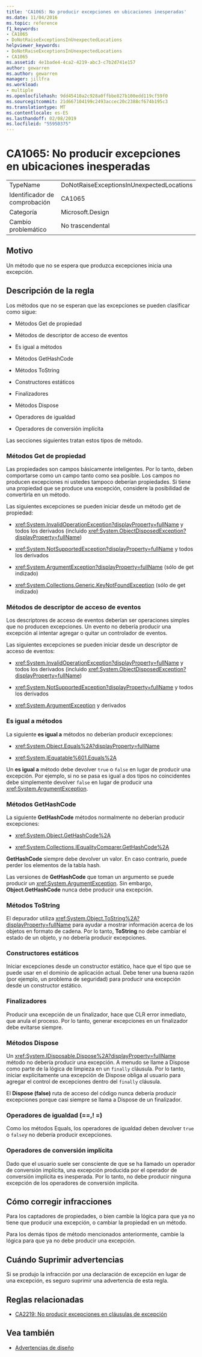 ```yaml
---
title: 'CA1065: No producir excepciones en ubicaciones inesperadas'
ms.date: 11/04/2016
ms.topic: reference
f1_keywords:
- CA1065
- DoNotRaiseExceptionsInUnexpectedLocations
helpviewer_keywords:
- DoNotRaiseExceptionsInUnexpectedLocations
- CA1065
ms.assetid: 4e1bade4-4ca2-4219-abc3-c7b2d741e157
author: gewarren
ms.author: gewarren
manager: jillfra
ms.workload:
- multiple
ms.openlocfilehash: 9dd45410a2c928a0ffbbe827b100edd119cf59f0
ms.sourcegitcommit: 21d667104199c2493accec20c2388cf674b195c3
ms.translationtype: MT
ms.contentlocale: es-ES
ms.lasthandoff: 02/08/2019
ms.locfileid: "55950375"
---
```

# <a name="ca1065-do-not-raise-exceptions-in-unexpected-locations"></a>CA1065: No producir excepciones en ubicaciones inesperadas

|||
|-|-|
|TypeName|DoNotRaiseExceptionsInUnexpectedLocations|
|Identificador de comprobación|CA1065|
|Categoría|Microsoft.Design|
|Cambio problemático|No trascendental|

## <a name="cause"></a>Motivo

Un método que no se espera que produzca excepciones inicia una excepción.

## <a name="rule-description"></a>Descripción de la regla

Los métodos que no se esperan que las excepciones se pueden clasificar como sigue:

- Métodos Get de propiedad

- Métodos de descriptor de acceso de eventos

- Es igual a métodos

- Métodos GetHashCode

- Métodos ToString

- Constructores estáticos

- Finalizadores

- Métodos Dispose

- Operadores de igualdad

- Operadores de conversión implícita

Las secciones siguientes tratan estos tipos de método.

### <a name="property-get-methods"></a>Métodos Get de propiedad

Las propiedades son campos básicamente inteligentes. Por lo tanto, deben comportarse como un campo tanto como sea posible. Los campos no producen excepciones ni ustedes tampoco deberían propiedades. Si tiene una propiedad que se produce una excepción, considere la posibilidad de convertirla en un método.

Las siguientes excepciones se pueden iniciar desde un método get de propiedad:

- <xref:System.InvalidOperationException?displayProperty=fullName> y todos los derivados (incluido <xref:System.ObjectDisposedException?displayProperty=fullName>)

- <xref:System.NotSupportedException?displayProperty=fullName> y todos los derivados

- <xref:System.ArgumentException?displayProperty=fullName> (sólo de get indizado)

- <xref:System.Collections.Generic.KeyNotFoundException> (sólo de get indizado)

### <a name="event-accessor-methods"></a>Métodos de descriptor de acceso de eventos

Los descriptores de acceso de eventos deberían ser operaciones simples que no producen excepciones. Un evento no debería producir una excepción al intentar agregar o quitar un controlador de eventos.

Las siguientes excepciones se pueden iniciar desde un descriptor de acceso de eventos:

- <xref:System.InvalidOperationException?displayProperty=fullName> y todos los derivados (incluido <xref:System.ObjectDisposedException?displayProperty=fullName>)

- <xref:System.NotSupportedException?displayProperty=fullName> y todos los derivados

- <xref:System.ArgumentException> y derivados

### <a name="equals-methods"></a>Es igual a métodos

La siguiente **es igual a** métodos no deberían producir excepciones:

- <xref:System.Object.Equals%2A?displayProperty=fullName>

- <xref:System.IEquatable%601.Equals%2A>

Un **es igual a** método debe devolver `true` o `false` en lugar de producir una excepción. Por ejemplo, si no se pasa es igual a dos tipos no coincidentes debe simplemente devolver `false` en lugar de producir una <xref:System.ArgumentException>.

### <a name="gethashcode-methods"></a>Métodos GetHashCode

La siguiente **GetHashCode** métodos normalmente no deberían producir excepciones:

- <xref:System.Object.GetHashCode%2A>

- <xref:System.Collections.IEqualityComparer.GetHashCode%2A>

**GetHashCode** siempre debe devolver un valor. En caso contrario, puede perder los elementos de la tabla hash.

Las versiones de **GetHashCode** que toman un argumento se puede producir un <xref:System.ArgumentException>. Sin embargo, **Object.GetHashCode** nunca debe producir una excepción.

### <a name="tostring-methods"></a>Métodos ToString

El depurador utiliza <xref:System.Object.ToString%2A?displayProperty=fullName> para ayudar a mostrar información acerca de los objetos en formato de cadena. Por lo tanto, **ToString** no debe cambiar el estado de un objeto, y no debería producir excepciones.

### <a name="static-constructors"></a>Constructores estáticos

Iniciar excepciones desde un constructor estático, hace que el tipo que se puede usar en el dominio de aplicación actual. Debe tener una buena razón (por ejemplo, un problema de seguridad) para producir una excepción desde un constructor estático.

### <a name="finalizers"></a>Finalizadores

Producir una excepción de un finalizador, hace que CLR error inmediato, que anula el proceso. Por lo tanto, generar excepciones en un finalizador debe evitarse siempre.

### <a name="dispose-methods"></a>Métodos Dispose

Un <xref:System.IDisposable.Dispose%2A?displayProperty=fullName> método no debería producir una excepción. A menudo se llame a Dispose como parte de la lógica de limpieza en un `finally` cláusula. Por lo tanto, iniciar explícitamente una excepción de Dispose obliga al usuario para agregar el control de excepciones dentro del `finally` cláusula.

El **Dispose (false)** ruta de acceso del código nunca debería producir excepciones porque casi siempre se llama a Dispose de un finalizador.

### <a name="equality-operators--"></a>Operadores de igualdad (==,! =)

Como los métodos Equals, los operadores de igualdad deben devolver `true` o `false`y no debería producir excepciones.

### <a name="implicit-cast-operators"></a>Operadores de conversión implícita

Dado que el usuario suele ser consciente de que se ha llamado un operador de conversión implícita, una excepción producida por el operador de conversión implícita es inesperada. Por lo tanto, no debe producir ninguna excepción de los operadores de conversión implícita.

## <a name="how-to-fix-violations"></a>Cómo corregir infracciones

Para los captadores de propiedades, o bien cambie la lógica para que ya no tiene que producir una excepción, o cambiar la propiedad en un método.

Para los demás tipos de método mencionados anteriormente, cambie la lógica para que ya no debe producir una excepción.

## <a name="when-to-suppress-warnings"></a>Cuándo Suprimir advertencias

Si se produjo la infracción por una declaración de excepción en lugar de una excepción, es seguro suprimir una advertencia de esta regla.

## <a name="related-rules"></a>Reglas relacionadas

- [CA2219: No producir excepciones en cláusulas de excepción](../code-quality/ca2219-do-not-raise-exceptions-in-exception-clauses.md)

## <a name="see-also"></a>Vea también

- [Advertencias de diseño](../code-quality/design-warnings.md)